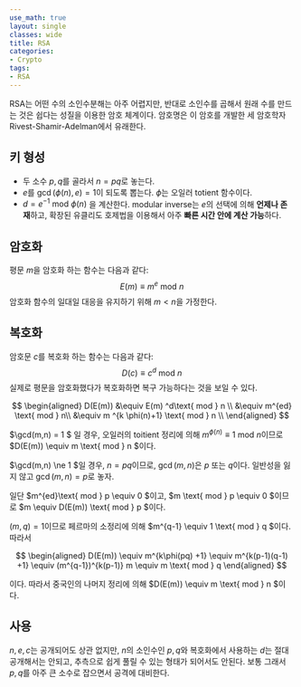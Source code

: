 ```yaml
---
use_math: true
layout: single
classes: wide
title: RSA
categories:
- Crypto
tags:
- RSA
---
```


RSA는 어떤 수의 소인수분해는 아주 어렵지만, 반대로 소인수를 곱해서 원래 수를 만드는 것은 쉽다는 성질을 이용한 암호 체계이다. 암호명은 이 암호를 개발한 세 암호학자 Rivest-Shamir-Adelman에서 유래한다.

## 키 형성

* 두 소수 $p,q$를 골라서 $n=pq$로 놓는다.
* $e$를 $\gcd ( \phi (n), e) = 1$이 되도록 뽑는다. $\phi$는 오일러 totient 함수이다.
* $d = e^{-1}\text{ mod } \phi (n)$ 을 계산한다. modular inverse는 $e$의 선택에 의해 **언제나 존재**하고, 확장된 유클리도 호제법을 이용해서 아주 **빠른 시간 안에 계산 가능**하다.

## 암호화

평문 $m$을 암호화 하는 함수는 다음과 같다:
$$
E(m ) \equiv m^e \text{ mod }n
$$
암호화 함수의 일대일 대응을 유지하기 위해 $m<n$을 가정한다.

## 복호화

암호문 $c$를 복호화 하는 함수는 다음과 같다:
$$
D(c) \equiv c^d \text{ mod } n
$$
실제로 평문을 암호화했다가 복호화하면 복구 가능하다는 것을 보일 수 있다.


$$
\begin{aligned}
D(E(m)) &\equiv E(m) ^d\text{ mod } n \\
&\equiv m^{ed} \text{ mod } n\\
&\equiv m ^{k \phi(n)+1} \text{ mod } n \\
\end{aligned}
$$


$\gcd(m,n)  = 1 $ 일 경우, 오일러의 toitient 정리에 의해 $m^{\phi(n)} \equiv 1 \text{ mod } n$이므로 $D(E(m)) \equiv m \text{ mod } n $이다.

$\gcd(m,n) \ne 1 $일 경우, $n = pq$이므로, $\gcd(m,n)$은 $p$ 또는 $q$이다. 일반성을 잃지 않고 $\gcd(m,n) = p$로 놓자.

일단 $m^{ed}\text{ mod } p \equiv 0 $이고, $m \text{ mod } p \equiv 0 $이므로 $m \equiv D(E(m)) \text{ mod } p $이다.

$(m,q) = 1$이므로 페르마의 소정리에 의해 $m^{q-1} \equiv 1 \text{ mod } q $이다. 따라서


$$
\begin{aligned}
D(E(m)) \equiv m^{k\phi(pq) +1} \equiv m^{k(p-1)(q-1) +1} \equiv (m^{q-1})^{k(p-1)} m \equiv m \text{ mod } q
\end{aligned}
$$


이다. 따라서 중국인의 나머지 정리에 의해 $D(E(m)) \equiv m \text{ mod } n $이다.

## 사용

$n,e,c$는 공개되어도 상관 없지만, $n$의 소인수인 $p,q$와 복호화에서 사용하는 $d$는 절대 공개해서는 안되고, 추측으로 쉽게 풀릴 수 있는 형태가 되어서도 안된다. 보통 그래서 $p,q$를 아주 큰 소수로 잡으면서 공격에 대비한다.
